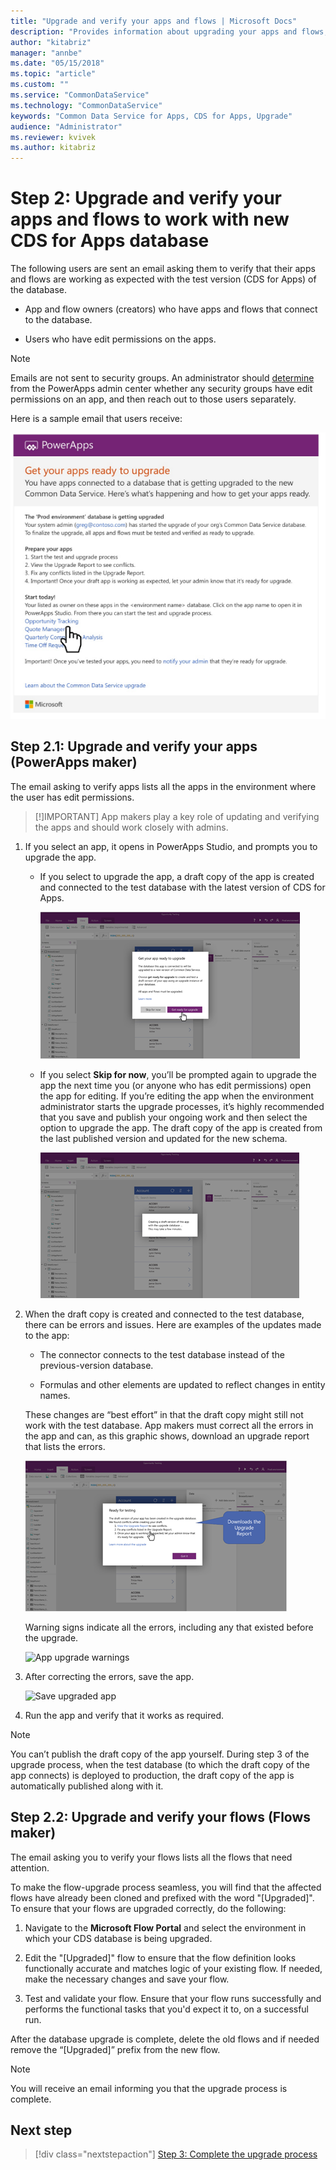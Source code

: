 ```yaml
---
title: "Upgrade and verify your apps and flows | Microsoft Docs"
description: "Provides information about upgrading your apps and flows, and then verifying it to ensure it works with the test CDS for Apps database."
author: "kitabriz"
manager: "annbe"
ms.date: "05/15/2018"
ms.topic: "article"
ms.custom: ""
ms.service: "CommonDataService"
ms.technology: "CommonDataService"
keywords: "Common Data Service for Apps, CDS for Apps, Upgrade"
audience: "Administrator"
ms.reviewer: kvivek
ms.author: kitabriz
---
```


# Step 2: Upgrade and verify your apps and flows to work with new CDS for Apps database

The following users are sent an email asking them to verify that their apps and
flows are working as expected with the test version (CDS for Apps) of the
database. 

-   App and flow owners (creators) who have apps and flows that connect to the
    database. 

-   Users who have edit permissions on the apps. 

> [!NOTE]
> Emails are not sent to security groups. An administrator should
[determine](https://docs.microsoft.com/en-us/powerapps/administrator/admin-manage-apps)
from the PowerApps admin center whether any security groups have edit
permissions on an app, and then reach out to those users separately.

Here is a sample email that users receive: 

![Sample email after database upgrade](media/upgrade-email.png)

## Step 2.1: Upgrade and verify your apps (PowerApps maker)

The email asking to verify apps lists all the apps in the environment where the
user has edit permissions.

> [!]IMPORTANT]
> App makers play a key role of updating and verifying the apps and should work
closely with admins. 

1.  If you select an app, it opens in PowerApps Studio, and prompts you to
    upgrade the app.

    - If you select to upgrade the app, a draft copy of the app is created and
        connected to the test database with the latest version of CDS for Apps.

        ![Upgrade app](media/upgrade-app-01.png)

    - If you select **Skip for now**, you’ll be prompted again to upgrade the app
    the next time you (or anyone who has edit permissions) open the app for
    editing. If you’re editing the app when the environment administrator starts
    the upgrade processes, it’s highly recommended that you save and publish
    your ongoing work and then select the option to upgrade the app. The draft
    copy of the app is created from the last published version and updated for
    the new schema.

        ![App draft version](media/upgrade-app-02.png)


1.  When the draft copy is created and connected to the test database, there can
    be errors and issues. Here are examples of the updates made to the app: 

    -   The connector connects to the test database instead of the previous-version
    database. 

    -   Formulas and other elements are updated to reflect changes in entity names. 

    These changes are “best effort” in that the draft copy might still not work with the test database. App makers must correct all the errors in the app and can, as this graphic shows, download an upgrade report that lists the errors.

    ![Download app upgrade report](media/download-app-upgrade-report.png)

    Warning signs indicate all the errors, including any that existed before the upgrade. 

    ![App upgrade warnings](media/app-upgrade-warnings.jpeg)

1.  After correcting the errors, save the app. 

    ![Save upgraded app](./media/save-upgraded-app.jpeg)

1.  Run the app and verify that it works as required.  

> [!NOTE]  
> You can’t publish the draft copy of the app yourself. During step 3 of the upgrade process, when the test database (to which the draft copy of the app connects) is deployed to production, the draft copy of the app is automatically published along with it.

## Step 2.2: Upgrade and verify your flows (Flows maker)

The email asking you to verify your flows lists all the flows that need
attention.

To make the flow-upgrade process seamless, you will find that the affected flows
have already been cloned and prefixed with the word "[Upgraded]". To ensure that
your flows are upgraded correctly, do the following:

1.  Navigate to the **Microsoft Flow Portal** and select the environment in
    which your CDS database is being upgraded.

2.  Edit the "[Upgraded]" flow to ensure that the flow definition looks
    functionally accurate and matches logic of your existing flow. If needed,
    make the necessary changes and save your flow.

3.  Test and validate your flow. Ensure that your flow runs successfully and
    performs the functional tasks that you'd expect it to, on a successful run.

After the database upgrade is complete, delete the old flows and if needed
remove the “[Upgraded]” prefix from the new flow.

> [!NOTE]
> You will receive an email informing you that the upgrade process is complete.

## Next step

> [!div class="nextstepaction"]
> [Step 3: Complete the upgrade process](complete-upgrade-process.md)